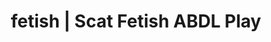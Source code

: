 ---
categories:
- NSFW Art
- Latex Fetish
- Slow Burn
- Nerdy Seduction
- Femdom
image: /assets/images/1747713802256.webp
layout: post
schema:
  description: Premium adult content featuring ABDL Play, Scat Fetish. High-quality
    artwork with sensual themes.
  keywords:
  - E-Girl Erotica
  - Shibari
  - ABDL Play
  - Scat Fetish
  - Fantasy Kink
  name: 1747713802256 | ABDL Play Scat Fetish
  type: VisualArtwork
seo:
  description: Featured content with sensual Scat Fetish, ABDL Play. HD images available.
  keywords: Scat Fetish, ABDL Play
  og_image: /assets/images/1747713802256.webp
  schema_type: VisualArtwork
tags:
- '#fetish'
- ABDL Play
- Scat Fetish
title: fetish | Scat Fetish ABDL Play
---